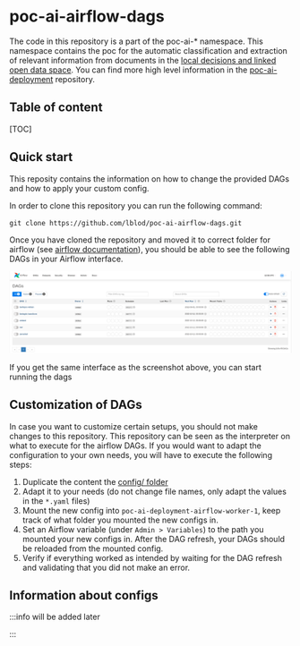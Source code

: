 # poc-ai-airflow-dags
The code in this repository is a part of the poc-ai-* namespace. This namespace contains the poc for the automatic classification and extraction of relevant information from documents in the [local decisions and linked open data space](https://github.com/lblod). You can find more high level information in the [poc-ai-deployment](https://github.com/lblod/poc-ai-deployment) repository.

## Table of content
[TOC]

## Quick start
This reposity contains the information on how to change the provided DAGs and how to apply your custom config.

In order to clone this repository you can run the following command:
```
git clone https://github.com/lblod/poc-ai-airflow-dags.git
```

Once you have cloned the repository and moved it to correct folder for airflow (see [airflow documentation](https://airflow.apache.org/docs/apache-airflow/stable/concepts/dags.html)), you should be able to see the following DAGs in your Airflow interface.

![screenshot of airflow interface](https://github.com/lblod/poc-ai-airflow-dags/blob/master/images/Airflow_DAGs_screenshot.png)

If you get the same interface as the screenshot above, you can start running the dags

## Customization of DAGs
In case you want to customize certain setups, you should not make changes to this repository. This repository can be seen as the interpreter on what to execute for the airflow DAGs. If you would want to adapt the configuration to your own needs, you will have to execute the following steps:
1. Duplicate the content the [config/ folder](https://github.com/lblod/poc-ai-airflow-dags/tree/master/configs)
2. Adapt it to your needs (do not change file names, only adapt the values in the `*.yaml` files)
3. Mount the new config into `poc-ai-deployment-airflow-worker-1`, keep track of what folder you mounted the new configs in.
4. Set an Airflow variable (under `Admin > Variables`)  to the path you mounted your new configs in. After the DAG refresh, your DAGs should be reloaded from the mounted config.
5. Verify if everything worked as intended by waiting for the DAG refresh and validating that you did not make an error.

## Information about configs

 :::info
 will be added later

 :::



